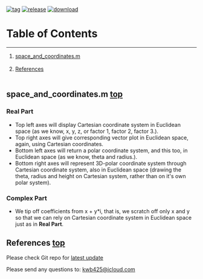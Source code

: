 [![tag][a]][1]
[![release][b]][2]
[![download][c]][3]
# Table of Contents <a name="anchor_main"></a>
---
1. [space\_and\_coordinates.m](#anchor_1) <br></br>
2. [References](#anchor_ref) <br></br>

## space\_and\_coordinates.m <a name="anchor_1"></a> [top](#anchor_main)
### Real Part
* Top left axes will display Cartesian coordinate system in Euclidean space (as we know, x, y, z, or factor 1, factor 2, factor 3.).
* Top right axes will give corresponding vector plot in Euclidean space, again, using Cartesian coordinates.
* Bottom left axes will return a polar coordinate system, and this too, in Euclidean space (as we know, theta and radius.).
* Bottom right axes will represent 3D-polar coordinate system through Cartesian coordinate system, also in Euclidean space (drawing the theta, radius and height on Cartesian system, rather than on it's own polar system).

### Complex Part
* We tip off coefficients from x + y\*i, that is, we scratch off only x and y so that we can rely on Cartesian coordinate system in Euclidean space just as in **Real Part**.

## References <a name="anchor_ref"></a> [top](#anchor_main)
Please check Git repo for [latest update][4]

Please send any questions to: <kwb425@icloud.com>

<!--Links to addresses, reference Markdowns-->
[1]: https://github.com/kwb425/Space_and_Coordinates_MATLAB/tags
[2]: https://github.com/kwb425/Space_and_Coordinates_MATLAB/releases
[3]: https://github.com/kwb425/Space_and_Coordinates_MATLAB/releases
[4]: https://github.com/kwb425/Space_and_Coordinates_MATLAB
<!--Links to images, reference Markdowns-->
[a]: https://img.shields.io/badge/Tag-v1.6-red.svg?style=plastic
[b]: https://img.shields.io/badge/Release-v1.6-green.svg?style=plastic
[c]: https://img.shields.io/badge/Download-Click-blue.svg?style=plastic